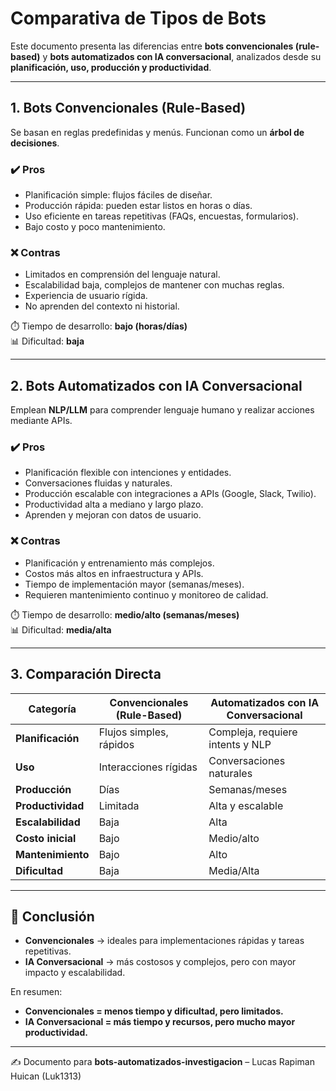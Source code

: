 #  Comparativa de Tipos de Bots

Este documento presenta las diferencias entre **bots convencionales (rule-based)** y **bots automatizados con IA conversacional**, analizados desde su **planificación, uso, producción y productividad**.

---

## 1. Bots Convencionales (Rule-Based)

Se basan en reglas predefinidas y menús. Funcionan como un **árbol de decisiones**.

### ✔️ Pros
- Planificación simple: flujos fáciles de diseñar.  
- Producción rápida: pueden estar listos en horas o días.  
- Uso eficiente en tareas repetitivas (FAQs, encuestas, formularios).  
- Bajo costo y poco mantenimiento.  

### ❌ Contras
- Limitados en comprensión del lenguaje natural.  
- Escalabilidad baja, complejos de mantener con muchas reglas.  
- Experiencia de usuario rígida.  
- No aprenden del contexto ni historial.  

⏱️ Tiempo de desarrollo: **bajo (horas/días)**  
📊 Dificultad: **baja**

---

## 2. Bots Automatizados con IA Conversacional

Emplean **NLP/LLM** para comprender lenguaje humano y realizar acciones mediante APIs.

### ✔️ Pros
- Planificación flexible con intenciones y entidades.  
- Conversaciones fluidas y naturales.  
- Producción escalable con integraciones a APIs (Google, Slack, Twilio).  
- Productividad alta a mediano y largo plazo.  
- Aprenden y mejoran con datos de usuario.  

### ❌ Contras
- Planificación y entrenamiento más complejos.  
- Costos más altos en infraestructura y APIs.  
- Tiempo de implementación mayor (semanas/meses).  
- Requieren mantenimiento continuo y monitoreo de calidad.  

⏱️ Tiempo de desarrollo: **medio/alto (semanas/meses)**  
📊 Dificultad: **media/alta**

---

## 3. Comparación Directa

| Categoría       | Convencionales (Rule-Based) | Automatizados con IA Conversacional |
|-----------------|-----------------------------|-------------------------------------|
| **Planificación** | Flujos simples, rápidos | Compleja, requiere intents y NLP |
| **Uso**         | Interacciones rígidas | Conversaciones naturales |
| **Producción**  | Días | Semanas/meses |
| **Productividad** | Limitada | Alta y escalable |
| **Escalabilidad** | Baja | Alta |
| **Costo inicial** | Bajo | Medio/alto |
| **Mantenimiento** | Bajo | Alto |
| **Dificultad** | Baja | Media/Alta |

---

## 📌 Conclusión

- **Convencionales** → ideales para implementaciones rápidas y tareas repetitivas.  
- **IA Conversacional** → más costosos y complejos, pero con mayor impacto y escalabilidad.  

En resumen:  
- **Convencionales = menos tiempo y dificultad, pero limitados.**  
- **IA Conversacional = más tiempo y recursos, pero mucho mayor productividad.**

---
✍️ Documento para **bots-automatizados-investigacion** – Lucas Rapiman Huican (Luk1313)
